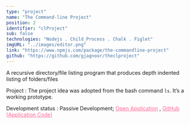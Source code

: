 ```yaml
---
type: "project"
name: "The Command-line Project"
position: 2
identifier: "clProject"
sub: false
technologies: "Nodejs . Child_Process . Chalk . Figlet"
imgURL: "../images/editor.png"
link: "https://www.npmjs.com/package/the-commandline-project"
github: "https://github.com/gjagnoor/theclproject"
---
```


A recursive directory/file listing program that produces depth indented listing of folders/files

Project : The project idea was adopted from the bash command `ls`. It’s a working prototype.

Development status : Passive Development; <a href="https://www.npmjs.com/package/the-commandline-project" style="color: #fe6694">Open Application</a> , <a href="https://github.com/gjagnoor/theclproject" style="color: #fe6694">GitHub [Application Code]</a>
